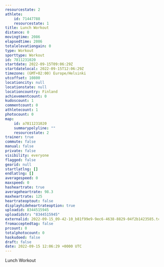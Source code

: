 ```yaml
---
resourcestate: 2
athlete:
    id: 71447788
    resourcestate: 1
title: Lunch Workout
distance: 0
movingtime: 2086
elapsedtime: 2086
totalelevationgain: 0
type: Workout
sporttype: Workout
id: 7811231020
startdate: 2022-09-15T09:06:29Z
startdatelocal: 2022-09-15T12:06:29Z
timezone: (GMT+02:00) Europe/Helsinki
utcoffset: 10800
locationcity: null
locationstate: null
locationcountry: Finland
achievementcount: 0
kudoscount: 1
commentcount: 0
athletecount: 1
photocount: 0
map:
    id: a7811231020
    summarypolyline: ""
    resourcestate: 2
trainer: true
commute: false
manual: false
private: false
visibility: everyone
flagged: false
gearid: null
startlatlng: []
endlatlng: []
averagespeed: 0
maxspeed: 0
hasheartrate: true
averageheartrate: 98.3
maxheartrate: 125
heartrateoptout: false
displayhideheartrateoption: true
uploadid: 8344515945
uploadidstr: "8344515945"
externalid: 2022-09-15_09-42-10_b81f99e9-9ec6-4638-8829-04f2b1423585.tcx
fromacceptedtag: false
prcount: 0
totalphotocount: 0
haskudoed: false
draft: false
date: 2022-09-15 12:06:29 +0000 UTC
---
```

Lunch Workout